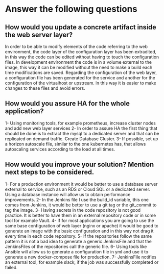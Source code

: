 # Answer the following questions

## How would you update a concrete artifact inside the web server layer?

In order to be able to modify elements of the code referring to the web environment, the code layer of the configuration layer has been extradited, in this way the code can be edited without having to touch the configuration files. In development environment the code is in a volume external to the image, this way it can be modified without the need to make a build each time modifications are saved.
Regarding the configuration of the web layer, a configuration file has been generated for the service and another for the configuration of the virtualhost or upstream. In this way it is easier to make changes to these files and avoid errors.

## How would you assure HA for the whole application?

1- Using monitoring tools, for example prometheus, increase cluster nodes and add new web layer services
2- In order to assure HA the first thing that should be done is to extract the mysql to a dedicated server and that can be replicated on demand traffic. Create Database Cluster.
3- If possible, set up a horizon autoscale file, similar to the one kubernetes has, that allows autoscaling services according to the load at all times.

## How would you improve your solution? Mention next steps to be considered.

1-  For a production environment it would be better to use a database server external to service, such as an RDS or Cloud SQL or a dedicated server. Using a database instance will allow us to obtain performance improvements.
2- In the Jenkins file I use the build_id variable, this one comes from Jenkins, it would be better to use a git tag or the git_commit to tag the image.
3- Having secrets in the code repository is not good practice. It is better to have them in an external repository code or in some tool for example Vault.
4- If for most applications you are going to use the same base configuration of web layer (nginx or apache) it would be good to generate an image with the basic configuration and in this way not drag it every time in each code repository.
5- If the repositories follow the same pattern it is not a bad idea to generate a generic JenkinsFile and that the JenkinsFiles of the repositories call the generic file.
6- Using tools like Ansible will allow us to generate a configuration file in yml and use it to generate a new docker-compose file for production.
7- JenkinsFile notifies an external tool, for example slack, if the job was successfully completed or failed.
